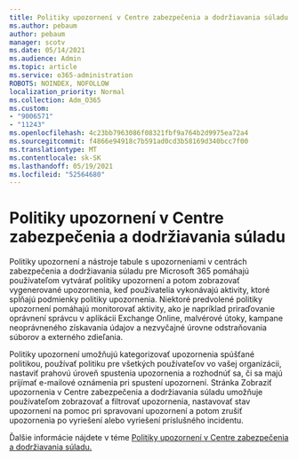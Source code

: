 ```yaml
---
title: Politiky upozornení v Centre zabezpečenia a dodržiavania súladu
ms.author: pebaum
author: pebaum
manager: scotv
ms.date: 05/14/2021
ms.audience: Admin
ms.topic: article
ms.service: o365-administration
ROBOTS: NOINDEX, NOFOLLOW
localization_priority: Normal
ms.collection: Adm_O365
ms.custom:
- "9006571"
- "11243"
ms.openlocfilehash: 4c23bb7963086f08321fbf9a764b2d9975ea72a4
ms.sourcegitcommit: f4866e94918c7b591ad0cd3b58169d340bcc7f00
ms.translationtype: MT
ms.contentlocale: sk-SK
ms.lasthandoff: 05/19/2021
ms.locfileid: "52564680"
---
```

# <a name="alert-policies-in-the-security-and-compliance-center"></a>Politiky upozornení v Centre zabezpečenia a dodržiavania súladu

Politiky upozornení a nástroje tabule s upozorneniami v centrách zabezpečenia a dodržiavania súladu pre Microsoft 365 pomáhajú používateľom vytvárať politiky upozornení a potom zobrazovať vygenerované upozornenia, keď používatelia vykonávajú aktivity, ktoré spĺňajú podmienky politiky upozornenia. Niektoré predvolené politiky upozornení pomáhajú monitorovať aktivity, ako je napríklad priraďovanie oprávnení správcu v aplikácii Exchange Online, malvérové útoky, kampane neoprávneného získavania údajov a nezvyčajné úrovne odstraňovania súborov a externého zdieľania.

Politiky upozornení umožňujú kategorizovať upozornenia spúšťané politikou, používať politiku pre všetkých používateľov vo vašej organizácii, nastaviť prahovú úroveň spustenia upozornenia a rozhodnúť sa, či sa majú prijímať e-mailové oznámenia pri spustení upozornení. Stránka Zobraziť upozornenia v Centre zabezpečenia a dodržiavania súladu umožňuje používateľom zobrazovať a filtrovať upozornenia, nastavovať stav upozornení na pomoc pri spravovaní upozornení a potom zrušiť upozornenia po vyriešení alebo vyriešení príslušného incidentu.

Ďalšie informácie nájdete v téme [Politiky upozornení v Centre zabezpečenia a dodržiavania súladu.](/microsoft-365/compliance/alert-policies)